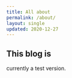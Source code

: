 ```yaml
---
title: All about
permalink: /about/
layout: single
updated: 2020-12-27
---
```


## This blog is 

currently a test version.

